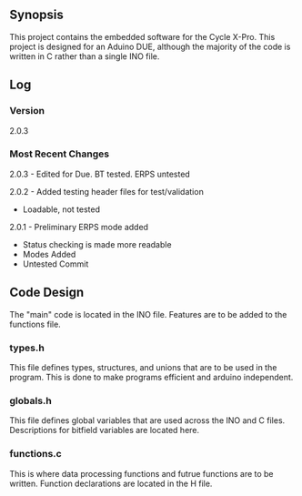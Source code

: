 ## Synopsis

This project contains the embedded software for the Cycle X-Pro. This project is designed for an Aduino DUE, although the majority of the code is written in C rather than a single INO file.

## Log

### Version

2.0.3

### Most Recent Changes

2.0.3 - Edited for Due. BT tested. ERPS untested

2.0.2 - Added testing header files for test/validation
- Loadable, not tested

2.0.1 - Preliminary ERPS mode added
- Status checking is made more readable
- Modes Added
- Untested Commit

## Code Design

The "main" code is located in the INO file. Features are to be added to the functions file.

### types.h

This file defines types, structures, and unions that are to be used in the program. This is done to make programs efficient and arduino independent.

### globals.h

This file defines global variables that are used across the INO and C files. Descriptions for bitfield variables are located here.

### functions.c

This is where data processing functions and futrue functions are to be written. Function declarations are located in the H file.

